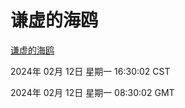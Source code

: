 # 谦虚的海鸥
[谦虚的海鸥](http://219.139.197.67:56308/qxdho/course/base/hotlink/index.php)

2024年 02月 12日 星期一 16:30:02 CST

2024年 02月 12日 星期一 08:30:02 GMT
